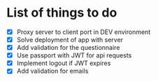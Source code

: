 # List of things to do

- [x] Proxy server to client port in DEV environment
- [x] Solve deployment of app with server
- [x] Add validation for the questionnaire
- [x] Use passport with JWT for api requests
- [x] Implement logout if JWT expires
- [x] Add validation for emails

